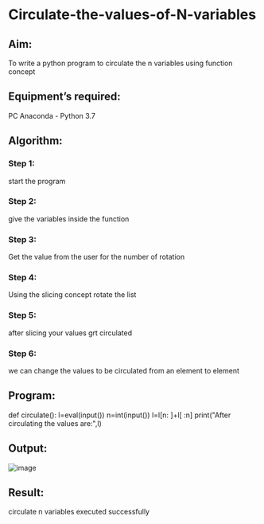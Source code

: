# Circulate-the-values-of-N-variables
## Aim:
To write a python program to circulate the n variables using function concept
## Equipment’s required:
PC
Anaconda - Python 3.7
## Algorithm: 
### Step 1:
start the program

### Step 2:
give the variables inside the function

### Step 3: 
Get the value from the user for the number of rotation

### Step 4: 
Using the slicing concept rotate the list

### Step 5: 
after slicing your values grt circulated
### Step 6: 
we can change the values to be circulated from an element to element 
## Program:
def circulate(): 
   l=eval(input())
   n=int(input())
   l=l[n: ]+l[ :n]
   print("After circulating the values are:",l)
## Output:
![image](https://github.com/Daniel-christal/Circulate-the-values-of-N-variables/assets/145742847/e49b4f39-fe3c-41ee-a12e-b4784731ca16)

## Result:
circulate n variables executed successfully
